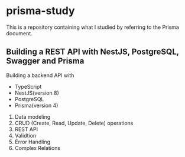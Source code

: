 # prisma-study

This is a repository containing what I studied by referring to the Prisma document.

## Building a REST API with NestJS, PostgreSQL, Swagger and Prisma

Building a backend API with

- TypeScript
- NestJS(version 8)
- PostgreSQL
- Prisma(version 4)

1. Data modeling
2. CRUD (Create, Read, Update, Delete) operations
3. REST API
4. Validtion
5. Error Handling
6. Complex Relations
